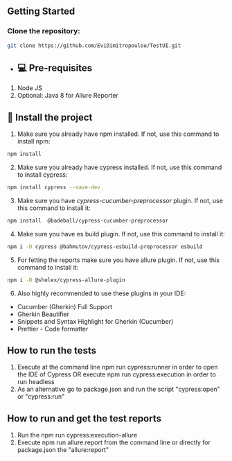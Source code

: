 ## Getting Started

### Clone the repository:

```sh
git clone https://github.com/EviDimitropoulou/TestUI.git
```


- ## 💻 Pre-requisites

1. Node JS
2. Optional: Java 8 for Allure Reporter

## 🚀 Install the project

1. Make sure you already have npm installed. If not, use this command to install npm:

```sh
npm install
```

2. Make sure you already have cypress installed. If not, use this command to install cypress:

```sh
npm install cypress --save-dev
```

3. Make sure you have _cypress-cucumber-preprocessor_ plugin. If not, use this command to install it:

```sh
npm install  @badeball/cypress-cucumber-preprocessor
```

4. Make sure you have es build plugin. If not, use this command to install it:

 ```sh
npm i -D cypress @bahmutov/cypress-esbuild-preprocessor esbuild
```

5. For fetting the reports make sure you have allure plugin. If not, use this command to install it:

 ```sh
npm i -D @shelex/cypress-allure-plugin
```
6. Also highly recommended to use these plugins in your IDE:

- Cucumber (Gherkin) Full Support
- Gherkin Beautifier
- Snippets and Syntax Highlight for Gherkin (Cucumber)
- Prettier - Code formatter

## How to run the tests

1. Execute at the command line npm run cypress:runner in order to open the IDE of Cypress OR execute
npm run  cypress:execution in order to run headless
2. As an alternative go to package.json and run the script "cypress:open" or "cypress:run"

## How to run and get the test reports 
1. Run the npm run cypress:execution-allure
2. Execute npm run allure:report from the command line or directly for package.json the   "allure:report"


